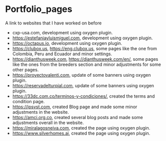 # Portfolio_pages
A link to websites that I have worked on before 
- cxp-usa.com, development using oxygen plugin.
- https://estefaniayluismiguel.com, development using oxygen plugin.
- https://octapus.io, development using oxygen plugin.
- https://clubox.us, https://eng.clubox.us, some pages like the one from Colombia, Peru and Ecuador and minor settings.
- https://dianthusweek.com, https://dianthusweek.com/en/, some pages like the ones from the breeders section and minor adjustments for some other pages. 
- https://proyectovalenti.com, update of some banners using oxygen plugin.
- https://reservadelturpial.com, update of some banners using oxygen plugin.
- https://33dc.com.co/terminos-y-condiciones/, created the terms and condition page.
- https://ipsvst.com, created Blog page and made some minor adjustments in the website.
- https://amci.org.co, created several blog posts and made some adjustments overall in the website. 
- https://miralagosneiva.com, created the page using oxygen plugin. 
- https://www.silverhomes.ai, created the page using oxygen plugin.
